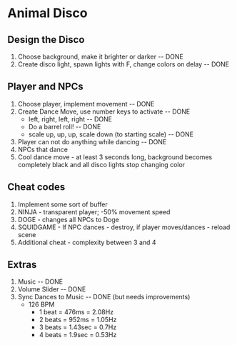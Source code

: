 # Animal Disco

## Design the Disco
1. Choose background, make it brighter or darker -- DONE
2. Create disco light, spawn lights with F, change colors on delay -- DONE

## Player and NPCs
1. Choose player, implement movement -- DONE
2. Create Dance Move, use number keys to activate -- DONE
    * left, right, left, right -- DONE
    * Do a barrel roll! -- DONE
    * scale up, up, up, scale down (to starting scale) -- DONE
3. Player can not do anything while dancing -- DONE
4. NPCs that dance
5. Cool dance move - at least 3 seconds long, background becomes completely black and all disco lights stop changing color

## Cheat codes
1. Implement some sort of buffer
2. NINJA - transparent player; -50% movement speed
3. DOGE - changes all NPCs to Doge
4. SQUIDGAME - If NPC dances - destroy, if player moves/dances - reload scene
5. Additional cheat - complexity between 3 and 4

## Extras
1. Music -- DONE
2. Volume Slider -- DONE
3. Sync Dances to Music -- DONE (but needs improvements)
    * 126 BPM
        * 1 beat = 476ms = 2.08Hz
        * 2 beats = 952ms = 1.05Hz
        * 3 beats = 1.43sec = 0.7Hz
        * 4 beats = 1.9sec = 0.53Hz